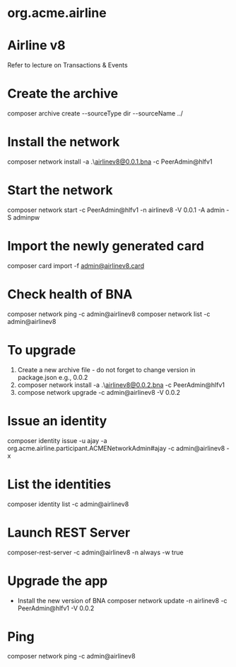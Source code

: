 # org.acme.airline

# Airline v8

Refer to lecture on Transactions & Events

# Create the archive
composer archive create  --sourceType dir --sourceName ../

# Install the network
composer network install -a .\airlinev8@0.0.1.bna -c PeerAdmin@hlfv1

# Start the network
composer network start -c PeerAdmin@hlfv1 -n airlinev8 -V 0.0.1  -A admin -S adminpw

# Import the newly generated card
composer card import -f admin@airlinev8.card

# Check health of BNA
composer network ping -c admin@airlinev8
composer network list -c admin@airlinev8

# To upgrade
1. Create a new archive file - do not forget to change version in package.json e.g., 0.0.2
2. composer network install -a .\airlinev8@0.0.2.bna -c PeerAdmin@hlfv1
3. compose network upgrade -c admin@airlinev8 -V 0.0.2


# Issue an identity
composer identity issue -u ajay -a org.acme.airline.participant.ACMENetworkAdmin#ajay -c admin@airlinev8 -x

# List the identities
composer identity list -c admin@airlinev8

# Launch REST Server
composer-rest-server -c admin@airlinev8 -n always -w true

# Upgrade the app
+ Install the new version of BNA
composer network update -n airlinev8 -c PeerAdmin@hlfv1 -V 0.0.2

# Ping 
composer network ping -c admin@airlinev8



















